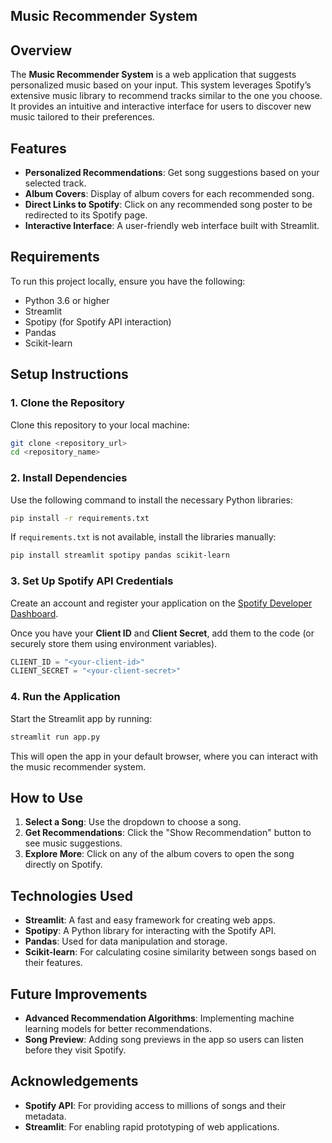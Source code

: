 ## Music Recommender System

## Overview

The **Music Recommender System** is a web application that suggests personalized music based on your input. This system leverages Spotify’s extensive music library to recommend tracks similar to the one you choose. It provides an intuitive and interactive interface for users to discover new music tailored to their preferences.

## Features

- **Personalized Recommendations**: Get song suggestions based on your selected track.
- **Album Covers**: Display of album covers for each recommended song.
- **Direct Links to Spotify**: Click on any recommended song poster to be redirected to its Spotify page.
- **Interactive Interface**: A user-friendly web interface built with Streamlit.

## Requirements

To run this project locally, ensure you have the following:

- Python 3.6 or higher
- Streamlit
- Spotipy (for Spotify API interaction)
- Pandas
- Scikit-learn

## Setup Instructions

### 1. Clone the Repository

Clone this repository to your local machine:

```bash
git clone <repository_url>
cd <repository_name>
```

### 2. Install Dependencies

Use the following command to install the necessary Python libraries:

```bash
pip install -r requirements.txt
```

If `requirements.txt` is not available, install the libraries manually:

```bash
pip install streamlit spotipy pandas scikit-learn
```

### 3. Set Up Spotify API Credentials

Create an account and register your application on the [Spotify Developer Dashboard](https://developer.spotify.com/dashboard/applications).

Once you have your **Client ID** and **Client Secret**, add them to the code (or securely store them using environment variables).

```python
CLIENT_ID = "<your-client-id>"
CLIENT_SECRET = "<your-client-secret>"
```

### 4. Run the Application

Start the Streamlit app by running:

```bash
streamlit run app.py
```

This will open the app in your default browser, where you can interact with the music recommender system.

## How to Use

1. **Select a Song**: Use the dropdown to choose a song.
2. **Get Recommendations**: Click the "Show Recommendation" button to see music suggestions.
3. **Explore More**: Click on any of the album covers to open the song directly on Spotify.

## Technologies Used

- **Streamlit**: A fast and easy framework for creating web apps.
- **Spotipy**: A Python library for interacting with the Spotify API.
- **Pandas**: Used for data manipulation and storage.
- **Scikit-learn**: For calculating cosine similarity between songs based on their features.

## Future Improvements

- **Advanced Recommendation Algorithms**: Implementing machine learning models for better recommendations.
- **Song Preview**: Adding song previews in the app so users can listen before they visit Spotify.

## Acknowledgements

- **Spotify API**: For providing access to millions of songs and their metadata.
- **Streamlit**: For enabling rapid prototyping of web applications.
